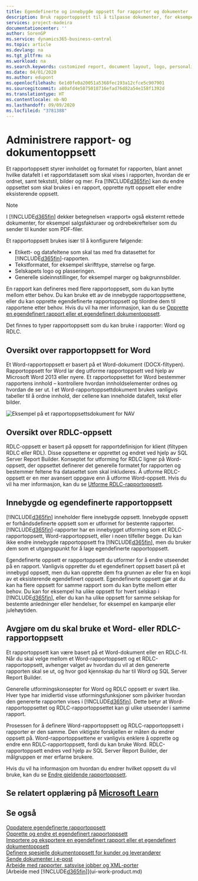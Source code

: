 ```yaml
---
title: Egendefinerte og innebygde oppsett for rapporter og dokumenter | Microsoft-dokumentasjon
description: Bruk rapportoppsett til å tilpasse dokumenter, for eksempel tilpasse skriften, logoen eller sideinnstillingene for PDF-filer du sender til kunder.
services: project-madeira
documentationcenter: ''
author: SorenGP
ms.service: dynamics365-business-central
ms.topic: article
ms.devlang: na
ms.tgt_pltfrm: na
ms.workload: na
ms.search.keywords: customized report, document layout, logo, personalize
ms.date: 04/01/2020
ms.author: edupont
ms.openlocfilehash: 6e1d0fe0a20051a5368fec193a12cfce5c907901
ms.sourcegitcommit: a80afd4e5075018716efad76d82a54e158f1392d
ms.translationtype: HT
ms.contentlocale: nb-NO
ms.lasthandoff: 09/09/2020
ms.locfileid: "3781388"
---
```

# <a name="managing-report-and-document-layouts"></a>Administrere rapport- og dokumentoppsett
Et rapportoppsett styrer innholdet og formatet for rapporten, blant annet hvilke datafelt i et rapportdatasett som skal vises i rapporten, hvordan de er ordnet, samt tekststil, bilder og mer. Fra [!INCLUDE[d365fin](includes/d365fin_md.md)] kan du endre oppsettet som skal brukes i en rapport, opprette nytt oppsett eller endre eksisterende oppsett.

> [!NOTE]  
>   I [!INCLUDE[d365fin](includes/d365fin_md.md)] dekker betegnelsen «rapport» også eksternt rettede dokumenter, for eksempel salgsfakturaer og ordrebekreftelser som du sender til kunder som PDF-filer.

Et rapportoppsett brukes især til å konfigurere følgende:

* Etikett- og datafeltene som skal tas med fra datasettet for [!INCLUDE[d365fin](includes/d365fin_md.md)]-rapporten.
* Tekstformatet, for eksempel skrifttype, størrelse og farge.
* Selskapets logo og plasseringen.
* Generelle sideinnstillinger, for eksempel marger og bakgrunnsbilder.

En rapport kan defineres med flere rapportoppsett, som du kan bytte mellom etter behov. Du kan bruke ett av de innebygde rapportoppsettene, eller du kan opprette egendefinerte rapportoppsett og tilordne dem til rapportene etter behov. Hvis du vil ha mer informasjon, kan du se [Opprette en egendefinert rapport eller et egendefinert dokumentoppsett](ui-how-create-custom-report-layout.md).

Det finnes to typer rapportoppsett som du kan bruke i rapporter: Word og RDLC.

## <a name="word-report-layout-overview"></a>Oversikt over rapportoppsett for Word
Et Word-rapportoppsett er basert på et Word-dokument (DOCX-filtypen). Rapportoppsett for Word lar deg utforme rapportoppsett ved hjelp av Microsoft Word 2013 eller nyere. Et rapportoppsettet for Word bestemmer rapportens innhold – kontrollere hvordan innholdselementer ordnes og hvordan de ser ut. I et Word-rapportoppsettdokument brukes vanligvis tabeller til å ordne innhold, der cellene kan inneholde datafelt, tekst eller bilder.

 ![Eksempel på et rapportoppsettsdokument for NAV](media/nav_wordreportlayout_edit_in_word_example.png "NAV_WordReportLayout_Edit_In_Word_Example")  

## <a name="rdlc-layout-overview"></a>Oversikt over RDLC-oppsett
RDLC-oppsett er basert på oppsett for rapportdefinisjon for klient (filtypen RDLC eller RDL). Disse oppsettene er opprettet og endret ved hjelp av SQL Server Report Builder. Konseptet for utforming for RDLC ligner på Word-oppsett, der oppsettet definerer det generelle formatet for rapporten og bestemmer feltene fra datasettet som skal inkluderes. Å utforme RDLC-oppsett er en mer avansert oppgave enn å utforme Word-oppsett. Hvis du vil ha mer informasjon, kan du se [Utforme RDLC-rapportoppsett](/dynamics-nav/Designing-RDLC-Report-Layouts).

## <a name="built-in-and-custom-report-layouts"></a>Innebygde og egendefinerte rapportoppsett
[!INCLUDE[d365fin](includes/d365fin_md.md)] inneholder flere innebygde oppsett. Innebygde oppsett er forhåndsdefinerte oppsett som er utformet for bestemte rapporter. [!INCLUDE[d365fin](includes/d365fin_md.md)]-rapporter har en innebygget utforming som et RDLC-rapportoppsett, Word-rapportoppsett, eller i noen tilfeller begge. Du kan ikke endre innebygde rapportoppsett fra [!INCLUDE[d365fin](includes/d365fin_md.md)], men du bruker dem som et utgangspunkt for å lage egendefinerte rapportoppsett.

Egendefinerte oppsett er rapportoppsett du utformer for å endre utseendet på en rapport. Vanligvis oppretter du et egendefinert oppsett basert på et innebygd oppsett, men du kan opprette dem fra grunnen av eller fra en kopi av et eksisterende egendefinert oppsett. Egendefinerte oppsett gjør at du kan ha flere oppsett for samme rapport som du kan bytte mellom etter behov. Du kan for eksempel ha ulike oppsett for hvert selskap i [!INCLUDE[d365fin](includes/d365fin_md.md)], eller du kan ha ulike oppsett for samme selskap for bestemte anledninger eller hendelser, for eksempel en kampanje eller julehøytiden.

## <a name="deciding-whether-to-use-a-word-or-rdlc-report-layout"></a>Avgjøre om du skal bruke et Word- eller RDLC-rapportoppsett
Et rapportoppsett kan være basert på et Word-dokument eller en RDLC-fil. Når du skal velge mellom et Word-rapportoppsett og et RDLC-rapportoppsett, avhenger valget av hvordan du vil at den genererte rapporten skal se ut, og hvor god kjennskap du har til Word og SQL Server Report Builder.

Generelle utformingskonsepter for Word og RDLC oppsett er svært like. Hver type har imidlertid visse utformingsfunksjoner som påvirker hvordan den genererte rapporten vises i [!INCLUDE[d365fin](includes/d365fin_md.md)]. Dette betyr at Word-rapportoppsettet og RDLC-rapportoppsettet kan gi ulike utseender i samme rapport.

Prosessen for å definere Word-rapportoppsett og RDLC-rapportoppsett i rapporter er den samme. Den viktigste forskjellen er måten du endrer oppsett på. Word-rapportoppsettene er vanligvis enklere å opprette og endre enn RDLC-rapportoppsett, fordi du kan bruke Word. RDLC-rapportoppsett endres ved hjelp av SQL Server Report Builder, der målgruppen er mer erfarne brukere.

Hvis du vil ha informasjon om hvordan du endrer hvilket oppsett du vil bruke, kan du se [Endre gjeldende rapportoppsett](ui-how-change-layout-currently-used-report.md).

## <a name="see-related-training-at-microsoft-learn"></a>Se relatert opplæring på [Microsoft Learn](/learn/modules/change-documents-dynamics-365-business-central/index)

## <a name="see-also"></a>Se også
[Oppdatere egendefinerte rapportoppsett](ui-update-report-layouts.md)  
[Opprette og endre et egendefinert rapportoppsett](ui-how-create-custom-report-layout.md)  
[Importere og eksportere en egendefinert rapport eller et egendefinert dokumentoppsett](ui-how-import-and-export-report-layout.md)  
[Definere spesielle dokumentoppsett for kunder og leverandører](ui-define-customer-vendor-document-layouts.md)  
[Sende dokumenter i e-post](ui-how-send-documents-email.md)  
[Arbeide med rapporter, satsvise jobber og XML-porter](ui-work-report.md)  
[Arbeide med [!INCLUDE[d365fin](includes/d365fin_md.md)]](ui-work-product.md)  
